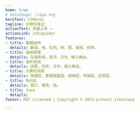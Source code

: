 ```yaml
---
home: true
# heroImage: /logo.svg
heroText: CSNotes
tagline: 计算机笔记
actionText: 快速上手 →
actionLink: /zh/guide/
features:
- title: 数据结构
  details: 数组、栈、队列、树、图、查找、排序。
- title: 组成原理
  details: 存储系统、指令、CPU、输入输出。
- title: 操作系统
  details: 进程、内存、文件、输入输出。
- title: 计算机网络
  details: 物理层、数据链路层、网络层、传输层、应用层。
- title: MySQL
  details: 索引、事务、锁。
- title: Java
  details: 
footer: MIT Licensed | Copyright © 2023-present ilovecopy

---
```


